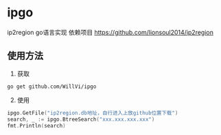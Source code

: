 # ipgo
ip2region go语言实现
依赖项目 <https://github.com/lionsoul2014/ip2region>

## 使用方法

1. 获取

```shell
go get github.com/WillVi/ipgo
```

2. 使用

```go
ipgo.GetFile("ip2region.db地址，自行进入上放github位置下载")
search, _ := ipgo.BtreeSearch("xxx.xxx.xxx.xxx")
fmt.Println(search)
```



